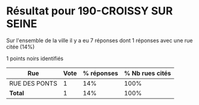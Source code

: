 # Résultat pour 190-CROISSY SUR SEINE

Sur l'ensemble de la ville il y a eu 7 réponses dont 1 réponses avec une rue citée (14%)

1 points noirs identifiés

| Rue | Vote | % réponses | % Nb rues cités|
|-----|------|------------|----------------|
| RUE DES PONTS | 1 | 14% | 100%|
| **Total** | 1 | 14% | 100%|
